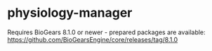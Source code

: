 
# physiology-manager

Requires BioGears 8.1.0 or newer - prepared packages are available: https://github.com/BioGearsEngine/core/releases/tag/8.1.0

